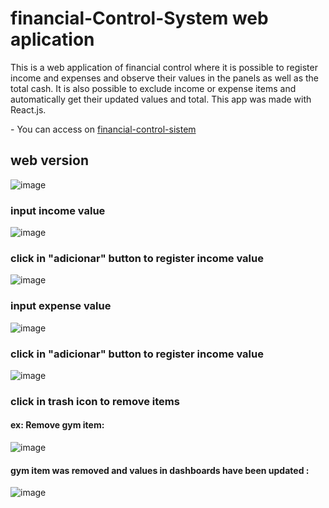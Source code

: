 # financial-Control-System web aplication
This is a web application of financial control where it is possible to register income and expenses and observe their values
in the panels as well as the total cash. It is also possible to exclude income or expense items and automatically get their updated values
and total. This app was made with React.js.

<span>- You can access on <a href="https://financial-control-system-six.vercel.app" target="_blank" >financial-control-sistem</a></span>

## web version
![image](https://user-images.githubusercontent.com/89264979/175749736-a68f67f4-f422-4eb6-b69f-c68ad0016fed.png)

### input income value
![image](https://user-images.githubusercontent.com/89264979/175749827-26980819-dbb6-428c-a850-c6a0ba40b501.png)

### click in "adicionar" button to register income value
![image](https://user-images.githubusercontent.com/89264979/175749868-1f0cf339-8ba3-41b5-9f6a-9b807c2bd296.png)

### input expense value
![image](https://user-images.githubusercontent.com/89264979/175749964-ea632bde-f1c7-47aa-a5d7-c51dcaeb35ef.png)

### click in "adicionar" button to register income value
![image](https://user-images.githubusercontent.com/89264979/175749980-e237d989-495c-49e4-950b-dd2ab3ae728f.png)

### click in trash icon to remove items
#### ex: Remove gym item:
![image](https://user-images.githubusercontent.com/89264979/175750021-ebfc053c-e075-40c2-b7ca-54f54acca0fa.png)
#### gym item was removed and values in dashboards have been updated :
![image](https://user-images.githubusercontent.com/89264979/175750063-73fc0ec0-cfcc-4f17-bfec-699ca971c670.png)
